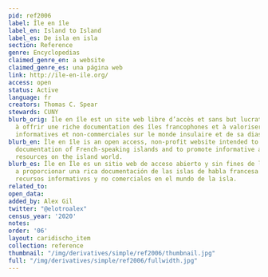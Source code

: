 ```yaml
---
pid: ref2006
label: Île en île
label_en: Island to Island
label_es: De isla en isla
section: Reference
genre: Encyclopedias
claimed_genre_en: a website
claimed_genre_es: una página web
link: http://ile-en-ile.org/
access: open
status: Active
language: fr
creators: Thomas C. Spear
stewards: CUNY
blurb_orig: Île en île est un site web libre d’accès et sans but lucratif destiné
  à offrir une riche documentation des îles francophones et à valoriser les ressources
  informatives et non-commerciales sur le monde insulaire et de sa diaspora.
blurb_en: Île en île is an open access, non-profit website intended to provide a rich
  documentation of French-speaking islands and to promote informative and non-commercial
  resources on the island world.
blurb_es: Île en Île es un sitio web de acceso abierto y sin fines de lucro destinado
  a proporcionar una rica documentación de las islas de habla francesa y promover
  recursos informativos y no comerciales en el mundo de la isla.
related_to:
open_data:
added_by: Alex Gil
twitter: "@elotroalex"
census_year: '2020'
notes:
order: '06'
layout: caridischo_item
collection: reference
thumbnail: "/img/derivatives/simple/ref2006/thumbnail.jpg"
full: "/img/derivatives/simple/ref2006/fullwidth.jpg"
---
```

